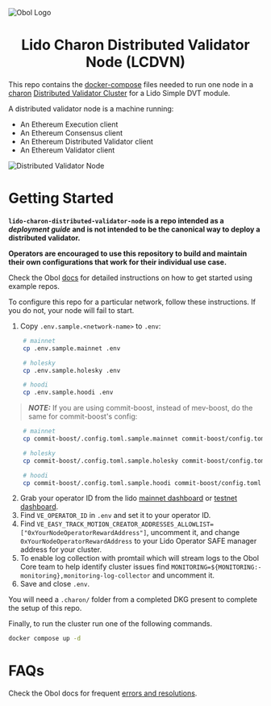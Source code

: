 ![Obol Logo](https://obol.tech/obolnetwork.png)

<h1 align="center">Lido Charon Distributed Validator Node (LCDVN)</h1>

This repo contains the [docker-compose](https://docs.docker.com/compose/) files needed to run one node in a [charon](https://github.com/ObolNetwork/charon) [Distributed Validator Cluster](https://docs.obol.tech/docs/int/key-concepts#distributed-validator-cluster) for a Lido Simple DVT module.

A distributed validator node is a machine running:

- An Ethereum Execution client
- An Ethereum Consensus client
- An Ethereum Distributed Validator client
- An Ethereum Validator client

![Distributed Validator Node](DVNode.png)

# Getting Started

**`lido-charon-distributed-validator-node` is a repo intended as a _deployment guide_ and is not intended to be the canonical way to deploy a distributed validator.**

**Operators are encouraged to use this repository to build and maintain their own configurations that work for their individual use case.**


Check the Obol [docs](https://docs.obol.tech/docs/start/quickstart_group) for detailed instructions on how to get started using example repos. 

To configure this repo for a particular network, follow these instructions. If you do not, your node will fail to start. 

1. Copy `.env.sample.<network-name>` to `.env`:

```sh
    # mainnet
    cp .env.sample.mainnet .env

    # holesky
    cp .env.sample.holesky .env

    # hoodi
    cp .env.sample.hoodi .env
```

> **_NOTE:_** If you are using commit-boost, instead of mev-boost, do the same for commit-boost's config:

```sh
    # mainnet
    cp commit-boost/.config.toml.sample.mainnet commit-boost/config.toml

    # holesky
    cp commit-boost/.config.toml.sample.holesky commit-boost/config.toml

    # hoodi
    cp commit-boost/.config.toml.sample.hoodi commit-boost/config.toml
```

2. Grab your operator ID from the lido [mainnet dashboard](https://operators.lido.fi/) or [testnet dashboard](https://operators-holesky.testnet.fi/).
3. Find `VE_OPERATOR_ID` in `.env` and set it to your operator ID.
4. Find `VE_EASY_TRACK_MOTION_CREATOR_ADDRESSES_ALLOWLIST=["0xYourNodeOperatorRewardAddress"]`, uncomment it, and change `0xYourNodeOperatorRewardAddress` to your Lido Operator SAFE manager address for your cluster.
5. To enable log collection with promtail which will stream logs to the Obol Core team to help identify cluster issues find `MONITORING=${MONITORING:-monitoring},monitoring-log-collector` and uncomment it.
6. Save and close `.env`.

You will need a `.charon/` folder from a completed DKG present to complete the setup of this repo.

Finally, to run the cluster run one of the following commands.

```sh
docker compose up -d
```

# FAQs

Check the Obol docs for frequent [errors and resolutions](https://docs.obol.tech/docs/faq/errors).
